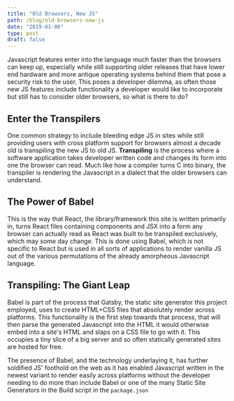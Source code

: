 ```yaml
---
title: "Old Browsers, New JS"
path: /blog/old-browsers-new-js
date: "2019-01-06"
type: post
draft: false
---
```


Javascript features enter into the language much faster than the browsers can keep up, especially while still supporting older
releases that have lower end hardware and more antique operating systems behind them that pose a security risk to the user. This
poses a developer dilemma, as often those new JS features include functionality a developer would like to incorporate
but still has to consider older browsers, so what is there to do?

## Enter the Transpilers

One common strategy to include bleeding edge JS in sites while still providing users with cross platform support for browsers
almost a decade old is transpiling the new JS to old JS. **Transpiling** is the process where a software application takes
developer written code and changes its form into one the browser can read. Much like how a compiler turns C into binary, the
transpiler is rendering the Javascript in a dialect that the older browsers can understand.

## The Power of Babel

This is the way that React, the library/framework this site is written primarily in, turns React files containing components
and JSX into a form any browser can actually read as React was built to be transpiled exclusively, which may some day change.
This is done using Babel, which is not specific to React but is used in all sorts of applications to render vanilla JS
out of the various permutations of the already amorpheous Javascript language.

## Transpiling: The Giant Leap

Babel is part of the process that Gatsby, the static site generator this project employed, uses to create HTML+CSS files
that absolutely render across platforms. This functionality is the first step towards that process, that will then parse
the generated Javascript into the HTML it would otherwise embed into a site's HTML and slaps on a CSS file to go with it.
This occupies a tiny slice of a big server and so often statically generated sites are hosted for free.

The presence of Babel, and the technology underlaying it, has further soldified JS' foothold on the web as it has enabled
Javascript written in the newest variant to render easily across platforms without the developer needing to do more than
include Babel or one of the many Static Site Generators in the Build script in the `package.json`
